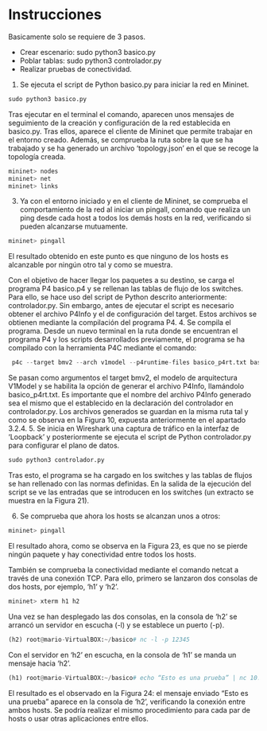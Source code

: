 # Instrucciones


Basicamente solo se requiere de 3 pasos.
- Crear escenario:  sudo python3 basico.py 
- Poblar tablas: sudo python3 controlador.py 
- Realizar pruebas de conectividad.


1. Se ejecuta el script de Python basico.py para iniciar la red en Mininet. 

```python
sudo python3 basico.py 

```
Tras ejecutar en el terminal el comando, aparecen unos mensajes de seguimiento de la creación 
y configuración de la red establecida en basico.py. Tras ellos, aparece el cliente de Mininet que 
permite trabajar en el entorno creado. Además, se comprueba la ruta sobre la que se ha trabajado 
y se ha generado un archivo ‘topology.json’ en el que se recoge la topología creada.

```python
mininet> nodes  
mininet> net  
mininet> links  
```
3. Ya con el entorno iniciado y en el cliente de Mininet, se comprueba el comportamiento de la 
red al iniciar un pingall, comando que realiza un ping desde cada host a todos los demás hosts 
en la red, verificando si pueden alcanzarse mutuamente.

```python
mininet> pingall 

```
El resultado obtenido en este punto es que ninguno de los hosts es alcanzable por ningún otro 
tal y como se muestra.

Con el objetivo de hacer llegar los paquetes a su destino, se carga el programa P4 basico.p4 y se rellenan 
las tablas de flujo de los switches. Para ello, se hace uso del script de Python descrito anteriormente: 
controlador.py. Sin embargo, antes de ejecutar el script es necesario obtener el archivo P4Info y el de 
configuración del target. Estos archivos se obtienen mediante la compilación del programa P4. 
4. Se compila el programa. Desde un nuevo terminal en la ruta donde se encuentran el programa 
P4 y los scripts desarrollados previamente, el programa se ha compilado con la herramienta 
P4C mediante el comando: 

```python
 p4c --target bmv2 --arch v1model --p4runtime-files basico_p4rt.txt basico.p4

```

Se pasan como argumentos el target bmv2, el modelo de arquitectura V1Model y se habilita la 
opción de generar el archivo P4Info, llamándolo basico_p4rt.txt. Es importante que el nombre 
del archivo P4Info generado sea el mismo que el establecido en la declaración del controlador 
en controlador.py. Los archivos generados se guardan en la misma ruta tal y como se observa 
en la Figura 10, expuesta anteriormente en el apartado 3.2.4. 
5. Se inicia en Wireshark una captura de tráfico en la interfaz de ‘Loopback’ y posteriormente se 
ejecuta el script de Python controlador.py para configurar el plano de datos. 

```python
sudo python3 controlador.py
```

Tras esto, el programa se ha cargado en los switches y las tablas de flujos se han rellenado con 
las normas definidas. En la salida de la ejecución del script se ve las entradas que se introducen 
en los switches (un extracto se muestra en la Figura 21). 


6. Se comprueba que ahora los hosts se alcanzan unos a otros: 

```python
mininet> pingall 

```
El resultado ahora, como se observa en la Figura 23, es que no se pierde ningún paquete y hay 
conectividad entre todos los hosts. 

También se comprueba la conectividad mediante el comando netcat a través de una conexión 
TCP. Para ello, primero se lanzaron dos consolas de dos hosts, por ejemplo, ‘h1’ y ‘h2’. 

```python
mininet> xterm h1 h2 

```
Una vez se han desplegado las dos consolas, en la consola de ‘h2’ se arrancó un servidor en 
escucha (-l) y se establece un puerto (-p). 

```python
(h2) root@mario-VirtualBOX:~/basico# nc -l -p 12345 

```
Con el servidor en ‘h2’ en escucha, en la consola de ‘h1’ se manda un mensaje hacia ‘h2’. 

```python
(h1) root@mario-VirtualBOX:~/basico# echo “Esto es una prueba” | nc 10.0.2.2 13245 

```
El resultado es el observado en la Figura 24: el mensaje enviado “Esto es una prueba” aparece 
en la consola de ‘h2’, verificando la conexión entre ambos hosts. Se podría realizar el mismo 
procedimiento para cada par de hosts o usar otras aplicaciones entre ellos. 
